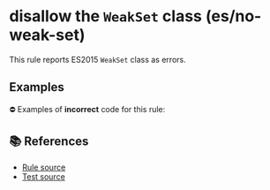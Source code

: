 # disallow the `WeakSet` class (es/no-weak-set)

This rule reports ES2015 `WeakSet` class as errors.

## Examples

⛔ Examples of **incorrect** code for this rule:

<eslint-playground type="bad" code="/*eslint es/no-weak-set: error */
let set = new WeakSet()
" />

## 📚 References

- [Rule source](https://github.com/mysticatea/eslint-plugin-es/blob/v1.3.2/lib/rules/no-weak-set.js)
- [Test source](https://github.com/mysticatea/eslint-plugin-es/blob/v1.3.2/tests/lib/rules/no-weak-set.js)

